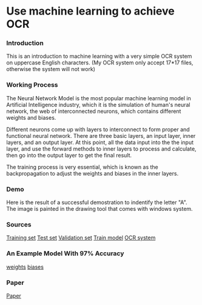 # Use machine learning to achieve OCR

### Introduction
This is an introduction to machine learning with a very simple OCR system on uppercase English characters.
(My OCR system only accept 17*17 files, otherwise the system will not work)

### Working Process
The Neural Network Model is the most popular machine learning model in Artificial Intelligence industry, which it is the simulation of human's neural network, the web of interconnected neurons, which contains different weights and biases.

Different neurons come up with layers to interconnect to form proper and functional neural network. There are three basic layers, an input layer, inner layers, and an output layer. At this point, all the data input into the the input layer, and use the forward methods to inner layers to process and calculate, then go into the output layer to get the final result.

The training process is very essential, which is known as the backpropagation to adjust the weights and biases in the inner layers.

### Demo
Here is the result of a successful demostration to indentify the letter "A". The image is painted in the drawing tool that comes with windows system.

### Sources
[Training set](https://github.com/znzz1/Machine-learning/blob/main/train.npy)
[Test set](https://github.com/znzz1/Machine-learning/blob/main/test.npy)
[Validation set](https://github.com/znzz1/Machine-learning/blob/main/validate.npy)
[Train model](https://github.com/znzz1/Machine-learning/blob/main/trainModel.py)
[OCR system](https://github.com/znzz1/Machine-learning/blob/main/OCR.py)

### An Example Model With 97% Accuracy
[weights](https://github.com/znzz1/Machine-learning/blob/main/weights.csv)
[biases](https://github.com/znzz1/Machine-learning/blob/main/biases.csv)

### Paper
[Paper](https://github.com/znzz1/Machine-learning/blob/main/paper.docx)


